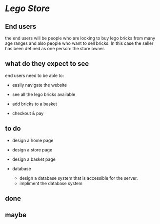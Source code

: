 # _Lego Store_

## End users

the end users will be people who are looking to buy lego bricks from many age ranges and also people who want to sell bricks. In this case the seller has been defined as one person: the store owner.

## what do they expect to see

end users need to be able to:

- easily navigate the website

- see all the lego bricks available

- add bricks to a basket

- checkout & pay

## to do

- design a home page

- design a store page

- design a basket page

- database
  - design a database system that is accessible for the server.
  - impliment the database system

## done

## maybe
